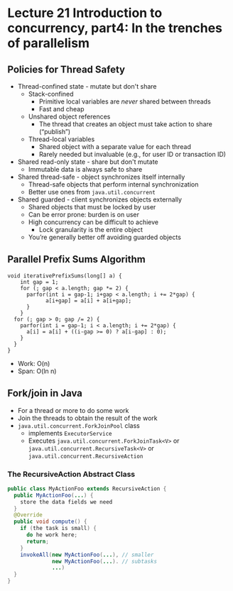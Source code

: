 # Lecture 21 Introduction to concurrency, part4: In the trenches of parallelism

## Policies for Thread Safety

* Thread-confined state - mutate but don't share
  * Stack-confined
    * Primitive local variables are *never* shared between threads
    * Fast and cheap
  * Unshared object references
    * The thread that creates an object must take action to share (“publish”)
  * Thread-local variables
    * Shared object with a separate value for each thread
    * Rarely needed but invaluable (e.g., for user ID or transaction ID)
* Shared read-only state - share but don't mutate
  * Immutable data is always safe to share
* Shared thread-safe - object synchronizes itself internally
  * Thread-safe objects that perform internal synchronization
  * Better use ones from `java.util.concurrent`
* Shared guarded - client synchronizes objects externally
  * Shared objects that must be locked by user
  * Can be error prone: burden is on user
  * High concurrency can be difficult to achieve
    * Lock granularity is the entire object
  * You’re generally better off avoiding guarded objects

## Parallel Prefix Sums Algorithm

```text
void iterativePrefixSums(long[] a) {
	int gap = 1;
	for (; gap < a.length; gap *= 2) {
	  parfor(int i = gap-1; i+gap < a.length; i += 2*gap) {
 			a[i+gap] = a[i] + a[i+gap];
	  }
	}
  for (; gap > 0; gap /= 2) {
    parfor(int i = gap-1; i < a.length; i += 2*gap) {
      a[i] = a[i] + ((i-gap >= 0) ? a[i-gap] : 0);
    }
  }
}
```

* Work: O(n)
* Span: O(ln n)

## Fork/join in Java

* For a thread or more to do some work
* Join the threads to obtain the result of the work
* `java.util.concurrent.ForkJoinPool` class
  * implements `ExecutorService`
  * Executes `java.util.concurrent.ForkJoinTask<V>` or `java.util.concurrent.RecursiveTask<V>` or `java.util.concurrent.RecursiveAction`

### The RecursiveAction Abstract Class

```java
public class MyActionFoo extends RecursiveAction {
  public MyActionFoo(...) {
    store the data fields we need
  }
  @Override
  public void compute() {
    if (the task is small) {
      do he work here;
      return;
    }
    invokeAll(new MyActionFoo(...), // smaller
              new MyActionFoo(...). // subtasks
              ...)
  }
}
```

